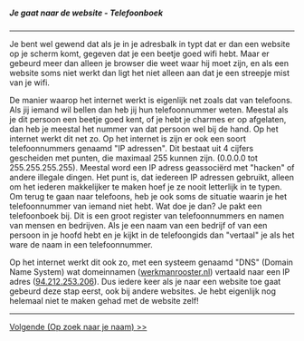 ##### Je gaat naar de website - Telefoonboek
---
Je bent wel gewend dat als je in je adresbalk in typt dat er dan een website op je scherm komt, gegeven dat je een beetje goed wifi hebt. Maar er gebeurd meer dan alleen je browser die weet waar hij moet zijn, en als een website soms niet werkt dan ligt het niet alleen aan dat je een streepje mist van je wifi.

De manier waarop het internet werkt is eigenlijk net zoals dat van telefoons. Als jij iemand wil bellen dan heb jij hun telefoonnummer weten. Meestal als je dit persoon een beetje goed kent, of je hebt je charmes er op afgelaten, dan heb je meestal het nummer van dat persoon wel bij de hand. Op het internet werkt dit net zo. Op het internet is zijn er ook een soort telefoonnummers genaamd "IP adressen". Dit bestaat uit 4 cijfers gescheiden met punten, die maximaal 255 kunnen zijn. (0.0.0.0 tot 255.255.255.255). Meestal word een IP adress geassociërd met "hacken" of andere illegale dingen. Het punt is, dat iedereen IP adressen gebruikt, alleen om het iederen makkelijker te maken hoef je ze nooit letterlijk in te typen.  
Om terug te gaan naar telefoons, heb je ook soms de situatie waarin je het telefoonnummer van iemand niet hebt. Wat doe je dan? Je pakt een telefoonboek bij. Dit is een groot register van telefoonnummers en namen van mensen en bedrijven. Als je een naam van een bedrijf of van een persoon in je hoofd hebt en je kijkt in de telefoongids dan "vertaal" je als het ware de naam in een telefoonnummer.  

Op het internet werkt dit ook zo, met een systeem genaamd "DNS" (Domain Name System) wat domeinnamen ([werkmanrooster.nl](http://werkmanrooster.nl)) vertaald naar een IP adres ([94.212.253.206](http://94.212.253.206/)). Dus iedere keer als je naar een website toe gaat gebeurd deze stap eerst, ook bij andere websites. Je hebt eigenlijk nog helemaal niet te maken gehad met de website zelf!

---
[Volgende (Op zoek naar je naam) >>](/opzoek)
